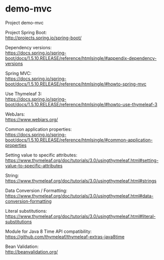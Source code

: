 # demo-mvc
Project demo-mvc

Project Spring Boot: <br />
http://projects.spring.io/spring-boot/

Dependency versions: <br />
https://docs.spring.io/spring-boot/docs/1.5.10.RELEASE/reference/htmlsingle/#appendix-dependency-versions

Spring MVC: <br />
https://docs.spring.io/spring-boot/docs/1.5.10.RELEASE/reference/htmlsingle/#howto-spring-mvc

Use Thymeleaf 3: <br />
https://docs.spring.io/spring-boot/docs/1.5.10.RELEASE/reference/htmlsingle/#howto-use-thymeleaf-3

WebJars:<br />
https://www.webjars.org/

Common application properties:<br />
https://docs.spring.io/spring-boot/docs/1.5.10.RELEASE/reference/htmlsingle/#common-application-properties

Setting value to specific attributes:<br />
https://www.thymeleaf.org/doc/tutorials/3.0/usingthymeleaf.html#setting-value-to-specific-attributes

String:<br />
https://www.thymeleaf.org/doc/tutorials/3.0/usingthymeleaf.html#strings

Data Conversion / Formatting:<br />
https://www.thymeleaf.org/doc/tutorials/3.0/usingthymeleaf.html#data-conversion-formatting

Literal substitutions:<br />
https://www.thymeleaf.org/doc/tutorials/3.0/usingthymeleaf.html#literal-substitutions

Module for Java 8 Time API compatibility:<br />
https://github.com/thymeleaf/thymeleaf-extras-java8time

Bean Validation:<br />
http://beanvalidation.org/